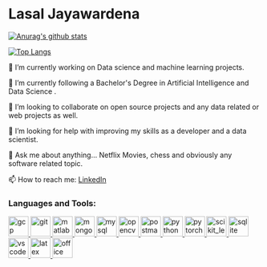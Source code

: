 # Lasal Jayawardena

[![Anurag's github stats](https://github-readme-stats.vercel.app/api?username=LasalJayawardena&hide=issues,contribs&count_private=true&show_icons=true&theme=algolia)](https://github.com/anuraghazra/github-readme-stats)

[![Top Langs](https://github-readme-stats.vercel.app/api/top-langs/?username=LasalJayawardena&layout=compact&theme=algolia)](https://github.com/anuraghazra/github-readme-stats)




🔭 I’m currently working on Data science and machine learning projects.

🌱 I’m currently following a Bachelor's Degree in Artificial Intelligence and Data Science .

👯 I’m looking to collaborate on open source projects and any data related or web projects as well.

🤔 I’m looking for help with improving my skills as a developer and a data scientist.

💬 Ask me about anything... Netflix Movies, chess and obviously any software related topic.

📫 How to reach me: <a href="https://www.linkedin.com/in/lasal-jayawardena-3b5b73195/">LinkedIn<a/>


<h3 align="left">Languages and Tools:</h3>


<a href="https://cloud.google.com" target="_blank"> <img src="https://www.vectorlogo.zone/logos/google_cloud/google_cloud-icon.svg" alt="gcp" width="40" height="40"/> </a>
<a href="https://git-scm.com/" target="_blank"> <img src="https://www.vectorlogo.zone/logos/git-scm/git-scm-icon.svg" alt="git" width="40" height="40"/> </a>  <a href="https://www.mathworks.com/" target="_blank"> <img src="https://upload.wikimedia.org/wikipedia/commons/thumb/2/21/Matlab_Logo.png/668px-Matlab_Logo.png" alt="matlab" width="40" height="40"/> </a>
<a href="https://www.mongodb.com/" target="_blank"> <img src="https://img.icons8.com/color/452/mongodb.png" alt="mongodb" width="40" height="40"/> </a> <a href="https://www.mysql.com/" target="_blank"> <img src="https://www.flaticon.com/svg/static/icons/svg/919/919836.svg" alt="mysql" width="40" height="40"/> </a> <a href="https://opencv.org/" target="_blank"> <img src="https://www.vectorlogo.zone/logos/opencv/opencv-icon.svg" alt="opencv" width="40" height="40"/> </a><a href="https://postman.com" target="_blank"> <img src="https://www.vectorlogo.zone/logos/getpostman/getpostman-icon.svg" alt="postman" width="40" height="40"/> </a> <a href="https://www.python.org" target="_blank"> <img src="https://www.flaticon.com/svg/static/icons/svg/919/919852.svg" alt="python" width="40" height="40"/> </a> <a href="https://pytorch.org/" target="_blank"> <img src="https://www.vectorlogo.zone/logos/pytorch/pytorch-icon.svg" alt="pytorch" width="40" height="40"/> </a> <a href="https://scikit-learn.org/" target="_blank"> <img src="https://upload.wikimedia.org/wikipedia/commons/0/05/Scikit_learn_logo_small.svg" alt="scikit_learn" width="40" height="40"/> </a> <a href="https://www.sqlite.org/" target="_blank"> <img src="https://www.vectorlogo.zone/logos/sqlite/sqlite-icon.svg" alt="sqlite" width="40" height="40"/>
<a href="https://code.visualstudio.com/" target="_blank"> <img src="https://user-images.githubusercontent.com/674621/71187801-14e60a80-2280-11ea-94c9-e56576f76baf.png" alt="vscode" width="40" height="40"/> 
<a href="https://www.latex-project.org/" target="_blank"> <img src="https://i.ibb.co/5T3r3QH/latex-2.png" alt="latex" width="40" height="40"/>  </a> 
<a href="https://www.office.com/" target="_blank"> <img src="https://www.flaticon.com/svg/static/icons/svg/888/888867.svg" alt="office" width="40" height="40"/>  </a> 
  </p>
